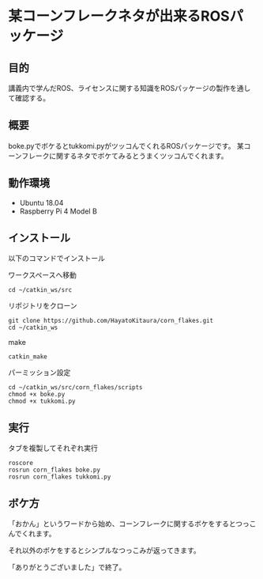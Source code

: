 # 某コーンフレークネタが出来るROSパッケージ

## 目的

講義内で学んだROS、ライセンスに関する知識をROSパッケージの製作を通して確認する。

## 概要

boke.pyでボケるとtukkomi.pyがツッコんでくれるROSパッケージです。
某コーンフレークに関するネタでボケてみるとうまくツッコんでくれます。

## 動作環境

- Ubuntu 18.04
- Raspberry Pi 4 Model B

## インストール
以下のコマンドでインストール

ワークスペースへ移動
```
cd ~/catkin_ws/src
```
リポジトリをクローン
```
git clone https://github.com/HayatoKitaura/corn_flakes.git
cd ~/catkin_ws
```
make
```
catkin_make
```
パーミッション設定
```
cd ~/catkin_ws/src/corn_flakes/scripts
chmod +x boke.py
chmod +x tukkomi.py
```

## 実行
タブを複製してそれぞれ実行
```
roscore
rosrun corn_flakes boke.py
rosrun corn_flakes tukkomi.py
```

## ボケ方
「おかん」というワードから始め、コーンフレークに関するボケをするとつっこんでくれます。

それ以外のボケをするとシンプルなつっこみが返ってきます。

「ありがとうございました」で終了。
